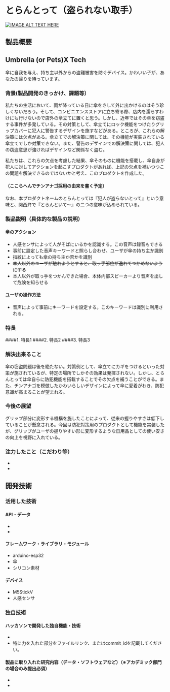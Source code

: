 # とらんとって（盗られない取手）

[![IMAGE ALT TEXT HERE](https://jphacks.com/wp-content/uploads/2021/07/JPHACKS2021_ogp.jpg)](https://www.youtube.com/watch?v=LUPQFB4QyVo)

## 製品概要

## Umbrella (or Pets)X Tech
傘に自我を与え、持ち主以外からの盗難被害を防ぐデバイス。かわいい子が、あなたの帰りを待っています。

### 背景(製品開発のきっかけ、課題等）
私たちの生活において、雨が降っている日に傘をさして外に出かけるのはそう珍しくないだろう。そして、コンビニエンスストアに立ち寄る際、店内を濡らすわけにも行けないので店外の傘立てに置くと思う。しかし、近年ではその傘を窃盗する事件が多発している。その対策として、傘立てにロック機能をつけたりグリップカバーに犯人に警告するデザインを施すなどがある。ところが、これらの解決策には欠点がある。傘立てでの解決策に関しては、その機能が実装されている傘立てでしか対策できない。また、警告のデザインでの解決策に関しては、犯人の窃盗意思が強ければデザインなど関係なく盗む。

私たちは、これらの欠点を考慮した結果、傘そのものに機能を搭載し、傘自身が犯人に対してアクションを起こすプロダクトがあれば、上記の欠点を補いつつこの問題を解決できるのではないかと考え、このプロダクトを作成した。

#### （ここらへんでチンアナゴ採用の由来を書く予定）




なお、本プロダクトネームのとらんとっては『犯人が盗らないとって』という意味と、関西弁で『とらんといて～』の二つの意味が込められている。

### 製品説明（具体的な製品の説明）
#### 傘のアクション
* 人感センサによって人がそばにいるかを認識する。この音声は録音もできる
* 事前に設定した音声キーワードと照らし合わせ、ユーザが傘の持ち主か識別
* 指紋によっても傘の持ち主か否かを識別
* ~~本人以外のユーザが触れようとすると、取っ手部位が逸れてつかめないようにする~~
* 本人以外が取っ手をつかんできた場合、本体内部スピーカーより音声を出して危険を知らせる

#### ユーザの操作方法
* 音声によって事前にキーワードを設定する。このキーワードは識別に利用される。


### 特長
####1. 特長1
####2. 特長2
####3. 特長3

### 解決出来ること
傘の窃盗問題は後を絶たない。対策例として、傘立てにカギをつけるといった対策が施されているが、特定の場所でしかその効果は発揮されない。しかし、とらんとっては傘自らに防犯機能を搭載することでその欠点を補うことができる。また、チンアナゴを模倣したかわいらしいデザインによって傘に愛着がわき、防犯意識が高まることが望まれる。


### 今後の展望

グリップ部分に変形する機構を施したことによって、従来の握りやすさは低下していることが懸念される。今回は防犯対策用のプロダクトとして機能を実装したが、グリップがユーザの握りやすい形に変形するような日用品としての使い安さの向上を視野に入れている。

### 注力したこと（こだわり等）
* 
* 

## 開発技術
### 活用した技術
#### API・データ
* 
* 

#### フレームワーク・ライブラリ・モジュール
* arduino-esp32
* 傘
* シリコン素材

#### デバイス
* M5StickV
* 人感センサ

### 独自技術
#### ハッカソンで開発した独自機能・技術
* 
* 特に力を入れた部分をファイルリンク、またはcommit_idを記載してください。

#### 製品に取り入れた研究内容（データ・ソフトウェアなど）（※アカデミック部門の場合のみ提出必須）
* 
* 

